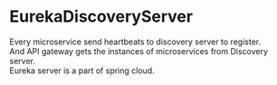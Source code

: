 # EurekaDiscoveryServer

Every microservice send heartbeats to discovery server to register.  
And API gateway gets the instances of microservices from Discovery server.  
Eureka server is a part of spring cloud.  
